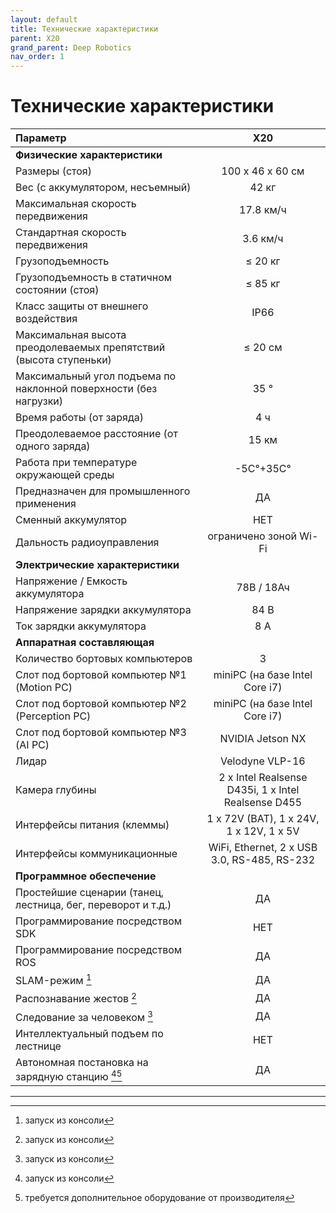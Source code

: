 ```yaml
---
layout: default
title: Технические характеристики
parent: X20
grand_parent: Deep Robotics
nav_order: 1
---
```


# Технические характеристики

| **Параметр**                                                      | **X20**                                             |
|:------------------------------------------------------------------|:---------------------------------------------------:|
|      **Физические характеристики**                                |                                                     |
| Размеры (стоя)                                                    | 100 x 46 x 60 см                                    |
| Вес (с аккумулятором, несъемный)                                  | 42 кг                                               |
| Максимальная скорость передвижения                                | 17.8 км/ч                                           |
| Стандартная скорость передвижения                                 | 3.6 км/ч                                            |
| Грузоподъемность                                                  | ≤ 20 кг                                             |
| Грузоподъемность в статичном состоянии (стоя)                     | ≤ 85 кг                                             |
| Класс защиты от внешнего воздействия                              | IP66                                                |
| Максимальная высота преодолеваемых препятствий (высота ступеньки) | ≤ 20 см                                             |
| Максимальный угол подъема по наклонной поверхности (без нагрузки) | 35 °                                                |
| Время работы (от заряда)                                          | 4 ч                                                 |
| Преодолеваемое расстояние (от одного заряда)                      | 15 км                                               |
| Работа при температуре окружающей среды                           | -5C°+35C°                                           |
| Предназначен для промышленного применения                         | ДА                                                  |
| Сменный аккумулятор                                               | НЕТ                                                 |
| Дальность радиоуправления                                         | ограничено зоной Wi-Fi                              |
|      **Электрические характеристики**                             |                                                     |
| Напряжение / Емкость аккумулятора                                 | 78В / 18Ач                                          |
| Напряжение зарядки аккумулятора                                   | 84 В                                                |
| Ток зарядки аккумулятора                                          | 8 А                                                 |
|      **Аппаратная составляющая**                                  |                                                     |
| Количество бортовых компьютеров                                   | 3                                                   |
| Слот под бортовой компьютер №1 (Motion PC)                        | miniPC (на базе Intel Core i7)                      |
| Слот под бортовой компьютер №2 (Perception PC)                    | miniPC (на базе Intel Core i7)                      |
| Слот под бортовой компьютер №3 (AI PC)                            | NVIDIA Jetson NX                                    |
| Лидар                                                             | Velodyne VLP-16                                     |
| Камера глубины                                                    | 2 x Intel Realsense D435i, 1 x Intel Realsense D455 |
| Интерфейсы питания (клеммы)                                       | 1 x 72V (BAT), 1 x 24V, 1 x 12V, 1 x 5V             |
| Интерфейсы коммуникационные                                       | WiFi, Ethernet, 2 x USB 3.0, RS-485, RS-232         |
|      **Программное обеспечение**                                  |                                                     |
| Простейшие сценарии (танец, лестница, бег, переворот и т.д.)      | ДА                                                  |
| Программирование посредством SDK                                  | НЕТ                                                 |
| Программирование посредством ROS                                  | ДА                                                  |
| SLAM-режим [^1]                                                   | ДА                                                  |
| Распознавание жестов [^1]                                         | ДА                                                  |
| Следование за человеком [^1]                                      | ДА                                                  |
| Интеллектуальный подъем по лестнице                               | НЕТ                                                 |
| Автономная постановка на зарядную станцию [^1][^2]                | ДА                                                  |


---

[^1]: запуск из консоли
[^2]: требуется дополнительное оборудование от производителя
